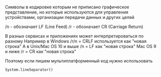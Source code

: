 Символы в кодировке которым не приписано графическое представление, но которые используются для управления устройствами, организации
передачи данных и других целей

/n - обозначает LF (Line Feed)
/r - обозначает CR (Carriage Return)

В разных сервисах и приложениях может интерпретироваться по разному
Например в Windows /r/n = CRLF используется как "новая строка"
А в Unix/Mac OS 10 и выше /n = LF как "новая строка"
Mac OS 9 и ниже /r = CR как "новая строка"

Поэтому если пишем мультиплатформенный код нужно использовать

```
System.lineSeparator()
```






